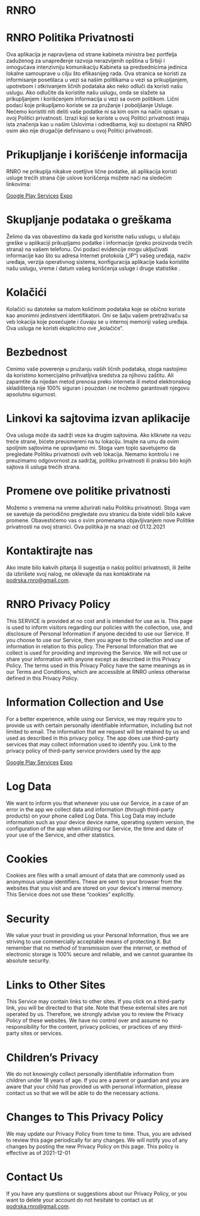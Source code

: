 # RNRO 

# RNRO Politika Privatnosti

Ova aplikacija je napravljena od strane kabineta ministra bez portfelja zaduženog za unapređenje razvoja nerazvijenih opština u Srbiji i omogućava intenzivniju komunikaciju Kabineta sa predsednicima jedinica lokalne samouprave u cilju što efikasnijeg rada.
Ova stranica se koristi za informisanje posetilaca u vezi sa našim politikama u vezi sa prikupljanjem, upotrebom i otkrivanjem ličnih podataka ako neko odluči da koristi našu uslugu. 
Ako odlučite da koristite našu uslugu, onda se slažete sa prikupljanjem i korišćenjem informacija u vezi sa ovom politikom. 
Lični podaci koje prikupljamo koriste se za pružanje i poboljšanje Usluge. 
Nećemo koristiti niti deliti vaše podatke ni sa kim osim na način opisan u ovoj Politici privatnosti. 
Izrazi koji se koriste u ovoj Politici privatnosti imaju ista značenja kao u našim Uslovima i odredbama, koji su dostupni na RNRO osim ako nije drugačije definisano u ovoj Politici privatnosti.

# Prikupljanje i korišćenje informacija

RNRO ne prikuplja nikakve osetljive lične podatke, ali aplikacija koristi usluge trećih strana čije uslove korišćenja možete naći na sledećim linkovima:

[Google Play Services](https://www.google.com/policies/privacy/)
[Expo](https://expo.io/privacy)

# Skupljanje podataka o greškama

Želimo da vas obavestimo da kada god koristite našu uslugu, u slučaju greške u aplikaciji prikupljamo podatke i informacije (preko proizvoda trećih strana) na vašem telefonu. Ovi podaci evidencije mogu uključivati informacije kao što su adresa Internet protokola („IP“) vašeg uređaja, naziv uređaja, verzija operativnog sistema, konfiguracija aplikacije kada koristite našu uslugu, vreme i datum vašeg korišćenja usluge i druge statistike .

# Kolačići

Kolačići su datoteke sa malom količinom podataka koje se obično koriste kao anonimni jedinstveni identifikatori. Oni se šalju vašem pretraživaču sa veb lokacija koje posećujete i čuvaju se u internoj memoriji vašeg uređaja. Ova usluga ne koristi eksplicitno ove „kolačiće“.

# Bezbednost

Cenimo vaše poverenje u pružanju vaših ličnih podataka, stoga nastojimo da koristimo komercijalno prihvatljiva sredstva za njihovu zaštitu. Ali zapamtite da nijedan metod prenosa preko interneta ili metod elektronskog skladištenja nije 100% siguran i pouzdan i ne možemo garantovati njegovu apsolutnu sigurnost.

# Linkovi ka sajtovima izvan aplikacije

Ova usluga može da sadrži veze ka drugim sajtovima. Ako kliknete na vezu treće strane, bićete preusmereni na tu lokaciju. Imajte na umu da ovim spoljnim sajtovima ne upravljamo mi. Stoga vam toplo savetujemo da pregledate Politiku privatnosti ovih veb lokacija. Nemamo kontrolu i ne preuzimamo odgovornost za sadržaj, politiku privatnosti ili praksu bilo kojih sajtova ili usluga trećih strana.

# Promene ove politike privatnosti

Možemo s vremena na vreme ažurirati našu Politiku privatnosti. 
Stoga vam se savetuje da periodično pregledate ovu stranicu da biste videli bilo kakve promene. 
Obavestićemo vas o svim promenama objavljivanjem nove Politike privatnosti na ovoj stranici.
Ova politika je na snazi od 01.12.2021

# Kontaktirajte nas

Ako imate bilo kakvih pitanja ili sugestija o našoj politici privatnosti, ili želite da izbrišete svoj nalog, ne oklevajte da nas kontaktirate na podrska.rnro@gmail.com.


# RNRO Privacy Policy

This SERVICE is provided at no cost and is intended for use as is.
This page is used to inform visitors regarding our policies with the collection, use, and disclosure of Personal Information if anyone decided to use our Service.
If you choose to use our Service, then you agree to the collection and use of information in relation to this policy. The Personal Information that we collect is used for providing and improving the Service. We will not use or share your information with anyone except as described in this Privacy Policy.
The terms used in this Privacy Policy have the same meanings as in our Terms and Conditions, which are accessible at RNRO unless otherwise defined in this Privacy Policy.

# Information Collection and Use

For a better experience, while using our Service, we may require you to provide us with certain personally identifiable information, 
including but not limited to email. The information that we request will be retained by us and used as described in this privacy policy.
The app does use third-party services that may collect information used to identify you.
Link to the privacy policy of third-party service providers used by the app

[Google Play Services](https://www.google.com/policies/privacy/)
[Expo](https://expo.io/privacy)

# Log Data

We want to inform you that whenever you use our Service, in a case of an error in the app we collect data and information (through third-party products) on your phone called Log Data. This Log Data may include information such as your device device name, operating system version, the configuration of the app when utilizing our Service, the time and date of your use of the Service, and other statistics.

# Cookies

Cookies are files with a small amount of data that are commonly used as anonymous unique identifiers. These are sent to your browser from the websites that you visit and are stored on your device's internal memory. This Service does not use these “cookies” explicitly.

# Security

We value your trust in providing us your Personal Information, thus we are striving to use commercially acceptable means of protecting it. But remember that no method of transmission over the internet, or method of electronic storage is 100% secure and reliable, and we cannot guarantee its absolute security.

# Links to Other Sites

This Service may contain links to other sites. If you click on a third-party link, you will be directed to that site. Note that these external sites are not operated by us. Therefore, we strongly advise you to review the Privacy Policy of these websites. We have no control over and assume no responsibility for the content, privacy policies, or practices of any third-party sites or services.

# Children’s Privacy

We do not knowingly collect personally identifiable information from children under 18 years of age. If you are a parent or guardian and you are aware that your child has provided us with personal information, please contact us so that we will be able to do the necessary actions.

# Changes to This Privacy Policy

We may update our Privacy Policy from time to time. Thus, you are advised to review this page periodically for any changes. We will notify you of any changes by posting the new Privacy Policy on this page.
This policy is effective as of 2021-12-01

# Contact Us

If you have any questions or suggestions about our Privacy Policy, or you want to delete your account do not hesitate to contact us at podrska.rnro@gmail.com.
